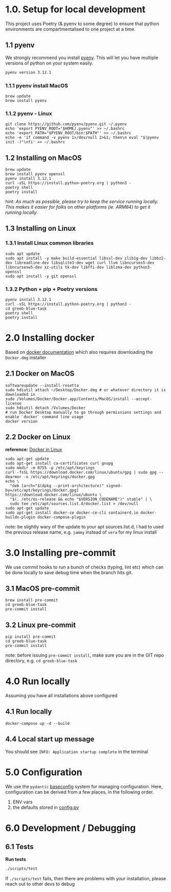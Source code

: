 # 1.0. Setup for local development

This project uses Poetry (& pyenv to some degree) to ensure that python environments are compartmentalised to one project at a time.

## 1.1 pyenv

We strongly recommend you install [pyenv](https://github.com/pyenv/pyenv). This will let you have multiple versions of python on your system easily.

```bash
pyenv version 3.12.1
```

### 1.1.1 pyenv install MacOS

```
brew update
brew install pyenv
```

### 1.1.2 pyenv - Linux

```
git clone https://github.com/pyenv/pyenv.git ~/.pyenv
echo 'export PYENV_ROOT="$HOME/.pyenv"' >> ~/.bashrc
echo 'export PATH="$PYENV_ROOT/bin:$PATH"' >> ~/.bashrc
echo -e 'if command -v pyenv 1>/dev/null 2>&1; then\n eval "$(pyenv init -)"\nfi' >> ~/.bashrc
```

## 1.2 Installing on MacOS

```shell
brew update
brew install pyenv openssl
pyenv install 3.12.1
curl -sSL https://install.python-poetry.org | python3 -
poetry shell
poetry install
```

hint: _As much as possible, please try to keep the service running locally. This makes it easier for folks on other platforms (ie. ARM64) to get it running locally._

## 1.3 Installing on Linux

### 1.3.1 Install Linux common libraries

```
sudo apt update
sudo apt install -y make build-essential libssl-dev zlib1g-dev libbz2-dev libreadline-dev libsqlite3-dev wget curl llvm libncurses5-dev libncursesw5-dev xz-utils tk-dev libffi-dev liblzma-dev python3-openssl
sudo apt install -y git openssl
```

### 1.3.2 Python + pip + Poetry versions

```
pyenv install 3.12.1
curl -sSL https://install.python-poetry.org | python3 -
cd greeb-blue-task
poetry shell
poetry install
```

# 2.0 Installing docker

Based on [docker documentation](https://docs.docker.com/desktop/install/mac-install/) which also requires downloading the `Docker.dmg` installer

## 2.1 Docker on MacOS

```
softwareupdate --install-rosetta
sudo hdiutil attach ~/Desktop/Docker.dmg # or whatever directory it is downloaded in
sudo /Volumes/Docker/Docker.app/Contents/MacOS/install --accept-license
sudo hdiutil detach /Volumes/Docker
# run Docker Desktop manually to go through permissions settings and enable `docker` command line usage
docker version
```

## 2.2 Docker on Linux

**reference:** [Docker in Linux](https://docs.docker.com/engine/install/ubuntu/)

```
sudo apt-get update
sudo apt-get install ca-certificates curl gnupg
sudo mkdir -m 0755 -p /etc/apt/keyrings
curl -fsSL https://download.docker.com/linux/ubuntu/gpg | sudo gpg --dearmor -o /etc/apt/keyrings/docker.gpg
echo \
  "deb [arch="$(dpkg --print-architecture)" signed-by=/etc/apt/keyrings/docker.gpg] https://download.docker.com/linux/ubuntu \
  "$(. /etc/os-release && echo "$VERSION_CODENAME")" stable" | \
  sudo tee /etc/apt/sources.list.d/docker.list > /dev/null
sudo apt-get update
sudo apt-get install docker-ce docker-ce-cli containerd.io docker-buildx-plugin docker-compose-plugin
```

note: be slightly wary of the update to your apt sources.list.d, I had to used the previous release name, e.g. `jammy` instead of `vera` for my linux install

# 3.0 Installing pre-commit

We use commit hooks to run a bunch of checks (typing, lint etc) which can be done locally to save debug time when the branch hits git.

## 3.1 MacOS pre-commit

```
brew install pre-commit
cd greeb-blue-task
pre-commit install
```

## 3.2 Linux pre-commit

```
pip install pre-commit
cd greeb-blue-task
pre-commit install
```

note: before issuing `pre-commit install`, make sure you are in the GIT repo directory, e.g. `cd greeb-blue-task`

# 4.0 Run locally

Assuming you have all installations above configured

## 4.1 Run locally

```
docker-compose up -d --build
```

## 4.4 Local start up message

You should see `INFO: Application startup complete` in the terminal

# 5.0 Configuration

We use the `pydantic` [baseconfig](https://pydantic-docs.helpmanual.io/usage/settings) system for managing configuration. Here, configuration can
be derived from a few places, in the following order.

1. ENV vars
2. the defaults stored in [config.py](backend/app/config.py)

# 6.0 Development / Debugging

## 6.1 Tests

**Run tests**

```bash
./scripts/test
```

If `./scripts/test` fails, then there are problems with your installation, please reach out to other devs to debug
